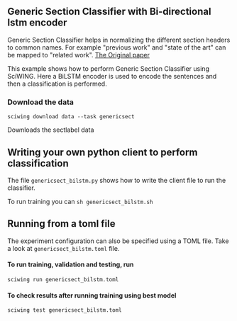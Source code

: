 ## Generic Section Classifier with Bi-directional lstm encoder  

Generic Section Classifier helps in normalizing the different section headers 
to common names. For example "previous work" and "state of the art" can 
be mapped to "related work".
 [The Original paper](https://www.comp.nus.edu.sg/~kanmy/papers/ijdls-SectLabel.pdf)

This example shows how to perform Generic Section Classifier using SciWING.
Here a BiLSTM encoder is used to encode the sentences and then a classification is performed.

### Download the data 

``sciwing download data --task genericsect``

Downloads the sectlabel data

## Writing your own python client to perform classification 
The file `genericsect_bilstm.py` shows how to write the client file to run the classifier. 

To run training you can 
`sh genericsect_bilstm.sh`

## Running from a toml file 
The experiment configuration can also be specified using a TOML file. Take a look 
at `genericsect_bilstm.toml` file. 

#### To run training, validation and testing, run 

`sciwing run genericsect_bilstm.toml`

#### To check results after running training using best model 

``sciwing test genericsect_bilstm.toml``


